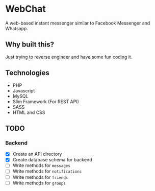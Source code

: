 # WebChat
A web-based instant messenger similar to Facebook Messenger and Whatsapp.

## Why built this?
Just trying to reverse engineer and have some fun coding it.

## Technologies
- PHP
- Javascript
- MySQL
- Slim Framework (For REST API)
- SASS
- HTML and CSS

## TODO

### Backend 

- [x] Create an API directory
- [x] Create database schema for backend
- [ ] Write methods for `messages`
- [ ] Write methods for `notifications`
- [ ] Write methods for `friends`
- [ ] Write methods for `groups`